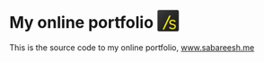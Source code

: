 # My online portfolio <img height="40px" style="vertical-align:text-bottom" src="/web/assets/img/favicons/android-icon-48x48.png"/>

This is the source code to my online portfolio, www.sabareesh.me
